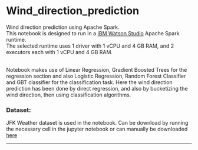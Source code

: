 <h1>Wind_direction_prediction</h1>
<p>Wind direction prediction using Apache Spark.<br>
This notebook is designed to run in a <a href="https://www.ibm.com/cloud/watson-studio" target="_blank">IBM Watson Studio</a> Apache Spark runtime.<br>
The selected runtime uses 1 driver with 1 vCPU and 4 GB RAM, and 2 executors each with 1 vCPU and 4 GB RAM.</p><p><br>
Notebook makes use of Linear Regression, Gradient Boosted Trees for the regression section and also Logistic Regression, Random Forest Classifier and GBT classifier for the classification task. Here the wind direction prediction has been done by direct regression, and also by bucketizing the wind direction, then using classification algorithms.</p>
<h3>Dataset:</h3>
<p>JFK Weather dataset is used in the notebook. Can be download by running the necessary cell in the jupyter notebook or can manually be downloaded <a href="http://max-training-data.s3-api.us-geo.objectstorage.softlayer.net/noaa-weather/jfk_weather.tar.gz" target="_blank">here</a></p>
<hr>
